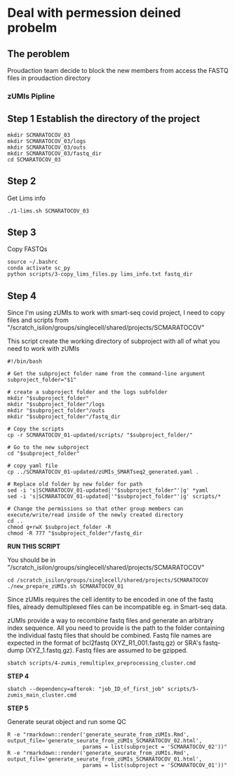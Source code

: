 # Deal with permession deined probelm 

## The peroblem

Proudaction team decide to block the new members from access the FASTQ files in proudaction directory 


### zUMIs Pipline 

## **Step 1** Establish the directory of the project

```{}
mkdir SCMARATOCOV_03
mkdir SCMARATOCOV_03/logs
mkdir SCMARATOCOV_03/outs
mkdir SCMARATOCOV_03/fastq_dir
cd SCMARATOCOV_03
```

## **Step 2** 

Get Lims info

```{}
./1-lims.sh SCMARATOCOV_03
```

## **Step 3**

Copy FASTQs

```{}
source ~/.bashrc
conda activate sc_py
python scripts/3-copy_lims_files.py lims_info.txt fastq_dir
```

## **Step 4**


Since I'm using zUMIs to work with smart-seq covid project, I need to copy files and scripts from "/scratch_isilon/groups/singlecell/shared/projects/SCMARATOCOV"

This script create the working directory of subproject with all of what you need to work with zUMIs 

```{}
#!/bin/bash

# Get the subproject folder name from the command-line argument
subproject_folder="$1"

# create a subproject folder and the logs subfolder
mkdir "$subproject_folder"
mkdir "$subproject_folder"/logs
mkdir "$subproject_folder"/outs
mkdir "$subproject_folder"/fastq_dir

# Copy the scripts
cp -r SCMARATOCOV_01-updated/scripts/ "$subproject_folder/"

# Go to the new subproject
cd "$subproject_folder"

# copy yaml file
cp ../SCMARATOCOV_01-updated/zUMIs_SMARTseq2_generated.yaml .

# Replace old folder by new folder for path
sed -i 's|SCMARATOCOV_01-updated|'"$subproject_folder"'|g' *yaml
sed -i 's|SCMARATOCOV_01-updated|'"$subproject_folder"'|g' scripts/*

# Change the permissions so that other group members can execute/write/read inside of the newly created directory
cd ..
chmod g+rwX $subproject_folder -R
chmod -R 777 "$subproject_folder"/fastq_dir
```

**RUN THIS SCRIPT**

You should be in "/scratch_isilon/groups/singlecell/shared/projects/SCMARATOCOV"

```{}
cd /scratch_isilon/groups/singlecell/shared/projects/SCMARATOCOV
./new_prepare_zUMIs.sh SCMARATOCOV_01
```

Since zUMIs requires the cell identity to be encoded in one of the fastq files, already demultiplexed files can be incompatible eg. in Smart-seq data.

zUMIs provide a way to recombine fastq files and generate an arbitrary index sequence. All you need to provide is the path to the folder containing the individual fastq files that should be combined. Fastq file names are expected in the format of bcl2fastq (XYZ_R1_001.fastq.gz) or SRA's fastq-dump (XYZ_1.fastq.gz). Fastq files are assumed to be gzipped.

```{}
sbatch scripts/4-zumis_remultiplex_preprocessing_cluster.cmd 
```

**STEP 4**
```{}
sbatch --dependency=afterok: "job_ID_of_first_job" scripts/5-zumis_main_cluster.cmd
```
**STEP 5**

Generate seurat object and run some QC

```{}
R -e "rmarkdown::render('generate_seurate_from_zUMIs.Rmd', output_file='generate_seurate_from_zUMIs_SCMARATOCOV_02.html',
                        params = list(subproject = 'SCMARATOCOV_02'))"
R -e "rmarkdown::render('generate_seurate_from_zUMIs.Rmd', output_file='generate_seurate_from_zUMIs_SCMARATOCOV_01.html',
                        params = list(subproject = 'SCMARATOCOV_01'))"
```
